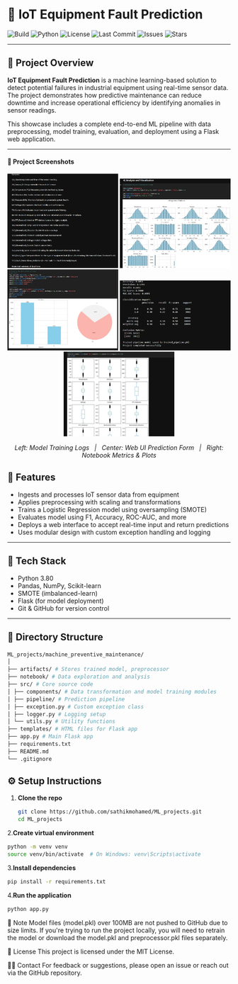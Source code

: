 # 🔧 IoT Equipment Fault Prediction

![Build](https://img.shields.io/badge/build-passing-brightgreen)
![Python](https://img.shields.io/badge/python-3.80-blue)
![License](https://img.shields.io/badge/license-MIT-green.svg)
![Last Commit](https://img.shields.io/github/last-commit/sathikmohamed/ML_projects)
![Issues](https://img.shields.io/github/issues/sathikmohamed/ML_projects)
![Stars](https://img.shields.io/github/stars/sathikmohamed/ML_projects?style=social)

---

## 📌 Project Overview

**IoT Equipment Fault Prediction** is a machine learning-based solution to detect potential failures in industrial equipment using real-time sensor data. The project demonstrates how predictive maintenance can reduce downtime and increase operational efficiency by identifying anomalies in sensor readings.

This showcase includes a complete end-to-end ML pipeline with data preprocessing, model training, evaluation, and deployment using a Flask web application.

---

#### 📸 Project Screenshots
<p align="center">
  <img src="/assets/iot_demo1.jpg" alt="Model Training Logs" width="250"/>
  <img src="/assets/iot_demo2.jpg" alt="Web UI Prediction Form" width="250"/>
  <img src="/assets/iot_demo3.jpg" alt="Jupyter Notebook Output - Metrics" width="250"/>
  <img src="/assets/iot_demo4.jpg" alt="Jupyter Notebook Output - Plots" width="250"/>
  <img src="/assets/iot_demo5.jpg" alt="Jupyter Notebook Output - Plots" width="250"/>
</p>
<p align="center">
  <em>Left: Model Training Logs &nbsp; | &nbsp; Center: Web UI Prediction Form &nbsp; | &nbsp; Right: Notebook Metrics & Plots</em>
</p>


## 🚀 Features

- Ingests and processes IoT sensor data from equipment
- Applies preprocessing with scaling and transformations
- Trains a Logistic Regression model using oversampling (SMOTE)
- Evaluates model using F1, Accuracy, ROC-AUC, and more
- Deploys a web interface to accept real-time input and return predictions
- Uses modular design with custom exception handling and logging

---

## 🧠 Tech Stack

- Python 3.80
- Pandas, NumPy, Scikit-learn
- SMOTE (imbalanced-learn)
- Flask (for model deployment)
- Git & GitHub for version control

---

## 📁 Directory Structure
 ```bash
ML_projects/machine_preventive_maintenance/
│
├── artifacts/ # Stores trained model, preprocessor
├── notebook/ # Data exploration and analysis
├── src/ # Core source code
│ ├── components/ # Data transformation and model training modules
│ ├── pipeline/ # Prediction pipeline
│ ├── exception.py # Custom exception class
│ ├── logger.py # Logging setup
│ └── utils.py # Utility functions
├── templates/ # HTML files for Flask app
├── app.py # Main Flask app
├── requirements.txt
├── README.md
└── .gitignore
 ```


## ⚙️ Setup Instructions

1. **Clone the repo**

   ```bash
   git clone https://github.com/sathikmohamed/ML_projects.git
   cd ML_projects
    ```
   
2.**Create virtual environment**

```bash
python -m venv venv
source venv/bin/activate  # On Windows: venv\Scripts\activate
```
3.**Install dependencies**

```bash
pip install -r requirements.txt
```

4.**Run the application**
```bash
python app.py
```
📌 Note
Model files (model.pkl) over 100MB are not pushed to GitHub due to size limits. If you're trying to run the project locally, you will need to retrain the model or download the model.pkl and preprocessor.pkl files separately.

📜 License
This project is licensed under the MIT License.

🙋‍♂️ Contact
For feedback or suggestions, please open an issue or reach out via the GitHub repository.
